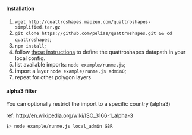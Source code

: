 #### Installation
1. `wget http://quattroshapes.mapzen.com/quattroshapes-simplified.tar.gz`
2. `git clone https://github.com/pelias/quattroshapes.git && cd quattroshapes`;
3. `npm install`;
4. follow [these instructions](https://github.com/pelias/config#local-config) to define the quattroshapes datapath in your local config.
5. list available imports: `node example/runme.js`;
6. import a layer `node example/runme.js admin0`;
7. repeat for other polygon layers

#### alpha3 filter

You can optionally restrict the import to a specific country (alpha3)

ref: http://en.wikipedia.org/wiki/ISO_3166-1_alpha-3

```bash
$> node example/runme.js local_admin GBR
```
